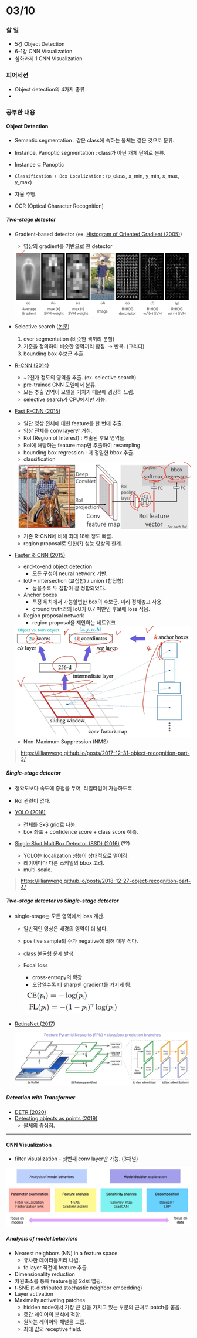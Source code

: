 # 03/10

### 할 일

* 5강 Object Detection
* 6-1강 CNN Visualization
* 심화과제 1 CNN Visualization



### 피어세션

* Object detection의 4가지 종류
* 



### 공부한 내용

#### Object Detection

* Semantic segmentation : 같은 class에 속하는 물체는 같은 것으로 분류.
* Instance, Panoptic segmentation : class가 아닌 개체 단위로 분류.
* Instance ⊂ Panoptic



* `Classification + Box Localization` : (p_class, x_min, y_min, x_max, y_max)
* 자율 주행.
* OCR (Optical Character Recognition)



##### Two-stage detector

* Gradient-based detector (ex. [Histogram of Oriented Gradient (2005)](https://ieeexplore.ieee.org/document/1467360))

  * 영상의 gradient를 기반으로 한 detector

  <img src="0310.assets/image-20220310131544788.png" alt="image-20220310131544788" style="zoom:50%;" />

  

* Selective search ([논문](http://www.huppelen.nl/publications/selectiveSearchDraft.pdf))

  1. over segmentation (비슷한 색끼리 분할)
  2. 기준을 정의하여 비슷한 영역끼리 합침. → 반복. (그리디)
  3. bounding box 후보군 추출.



* [R-CNN (2014)](https://arxiv.org/abs/1311.2524)
  * ~2천개 정도의 영역을 추출. (ex. selective search)
  * pre-trained CNN 모델에서 분류.
  * 모든 추출 영역이 모델을 거치기 때문에 굉장히 느림.
  * selective search가 CPU에서만 가능.



* [Fast R-CNN (2015)](https://arxiv.org/abs/1504.08083)

  * 일단 영상 전체에 대한 feature를 한 번에 추출.
  * 영상 전체를 conv layer만 거침.
  * RoI (Region of Interest) : 추출된 후보 영역들.
  * RoI에 해당하는 feature map만 추출하여 resampling
  * bounding box regression : 더 정밀한 bbox 추출.
  * classification

  <img src="0310.assets/image-20220310133412143.png" alt="image-20220310133412143" style="zoom:50%;" />

  * 기존 R-CNN에 비해 최대 18배 정도 빠름.
  * region proposal로 인한(?) 성능 향상의 한계.



* [Faster R-CNN (2015)](https://arxiv.org/abs/1506.01497)

  * end-to-end object detection
    * 모든 구성이 neural network 기반.
  * IoU = intersection (교집합) / union (합집합)
    * 높을수록 두 집합이 잘 정합되었다.
  * Anchor boxes 
    * 특정 위치에서 가능할법한 box의 후보군. 미리 정해놓고 사용.
    * ground truth와의 IoU가 0.7 미만인 후보에 loss 적용. 
  * Region proposal network
    * region proposal을 제안하는 네트워크

  <img src="0310.assets/image-20220310134900066.png" alt="image-20220310134900066" style="zoom:50%;" />

  * Non-Maximum Suppression (NMS)



> https://lilianweng.github.io/posts/2017-12-31-object-recognition-part-3/



##### Single-stage detector

* 정확도보다 속도에 중점을 두어, 리얼타임이 가능하도록.
* RoI 관련이 없다.



* [YOLO (2016)](https://arxiv.org/abs/1506.02640)
  * 전체를 SxS grid로 나눔.
  * box 좌표 + confidence score + class score 예측.



* [Single Shot MultiBox Detector (SSD) (2016)](https://arxiv.org/abs/1512.02325) (??)
  * YOLO는 localization 성능이 상대적으로 떨어짐.
  * 레이어마다 다른 스케일의 bbox 고려.
  * multi-scale.



> https://lilianweng.github.io/posts/2018-12-27-object-recognition-part-4/



##### Two-stage detector vs Single-stage detector

* single-stage는 모든 영역에서 loss 계산.

  * 일반적인 영상은 배경의 영역이 더 넓다.

  * positive sample의 수가 negative에 비해 매우 적다.

  * class 불균형 문제 발생.

  * Focal loss 

    * cross-entropy의 확장
    * 오답일수록 더 sharp한 gradient를 가지게 됨.

    <img src="0310.assets/image-20220310141922845.png" alt="image-20220310141922845" style="zoom:50%;" />

* [RetinaNet (2017)](https://arxiv.org/abs/1708.02002)

  <img src="0310.assets/image-20220310142120368.png" alt="image-20220310142120368" style="zoom:50%;" />



##### Detection with Transformer

* [DETR (2020)](https://arxiv.org/abs/2005.12872)
* [Detecting objects as points (2019)](https://arxiv.org/abs/1904.07850)
  * 물체의 중심점.



---



#### CNN Visualization

* filter visualization - 첫번째 conv layer만 가능. (3채널)

<img src="0310.assets/image-20220310190853824.png" alt="image-20220310190853824" style="zoom:50%;" />



##### Analysis of model behaviors

* Nearest neighbors (NN) in a feature space
  * 유사한 데이터들끼리 나열.
  * fc layer 직전에 feature 추출. 
*  Dimensionality reduction
  * 차원축소를 통해 feature들을 2d로 맵핑.
  * t-SNE (t-distributed stochastic neighbor embedding)
  * Layer activation
  * Maximally activating patches
    * hidden node에서 가장 큰 값을 가지고 있는 부분의 근처로 patch를 뽑음.
    * 중간 레이어의 분석에 적합.
    * 원하는 레이어와 채널을 고름.
    * 최대 값의 receptive field.